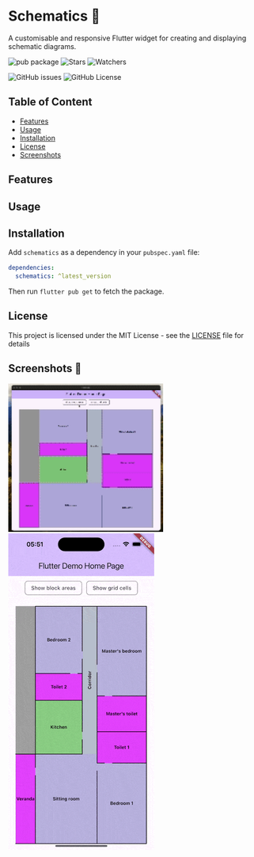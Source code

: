 # Schematics 📐

A customisable and responsive Flutter widget for creating and displaying schematic diagrams.

![pub package](https://img.shields.io/pub/v/schematics.svg?label=Version&style=flat)
![Stars](https://img.shields.io/github/stars/codernamedhendrick/schematics?label=Stars&style=flat)
![Watchers](https://img.shields.io/github/watchers/codernamedhendrick/schematics?label=Watchers&style=flat)

![GitHub issues](https://img.shields.io/github/issues/codernamedhendrick/schematics?label=Issues&style=flat)
![GitHub License](https://img.shields.io/github/license/codernamedhendrick/schematics?label=Licence&style=flat)

## Table of Content

- [Features](#features)
- [Usage](#usage)
- [Installation](#installation)
- [License](#license)
- [Screenshots](#screenshots-)

## Features

## Usage

## Installation

Add `schematics` as a dependency in your `pubspec.yaml` file:

```yaml
dependencies:
  schematics: ^latest_version
```

Then run `flutter pub get` to fetch the package.

## License

This project is licensed under the MIT License - see the [LICENSE](LICENSE) file for details

## Screenshots 📱

<img src="screenshots/desktop_view.gif" alt="desktop screenshot of schematics" height="300">

<img src="screenshots/mobile_view.gif" alt="mobile screenshot of schematics">